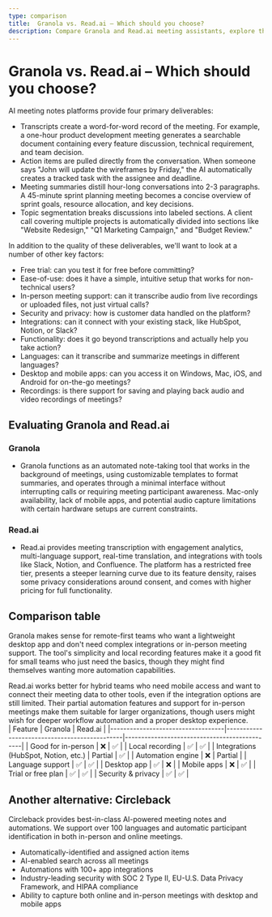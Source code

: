 ```yaml
---
type: comparison
title:  Granola vs. Read.ai – Which should you choose?
description: Compare Granola and Read.ai meeting assistants, explore their key features, pricing, and discover Circleback as an alternative solution for meeting management.
---
```


# Granola vs. Read.ai – Which should you choose?  
AI meeting notes platforms provide four primary deliverables:  
  
* Transcripts create a word-for-word record of the meeting. For example, a one-hour product development meeting generates a searchable document containing every feature discussion, technical requirement, and team decision.  
* Action items are pulled directly from the conversation. When someone says "John will update the wireframes by Friday," the AI automatically creates a tracked task with the assignee and deadline.  
* Meeting summaries distill hour-long conversations into 2-3 paragraphs. A 45-minute sprint planning meeting becomes a concise overview of sprint goals, resource allocation, and key decisions.  
* Topic segmentation breaks discussions into labeled sections. A client call covering multiple projects is automatically divided into sections like "Website Redesign," "Q1 Marketing Campaign," and "Budget Review."  
  
In addition to the quality of these deliverables, we'll want to look at a number of other key factors:  
  
* Free trial: can you test it for free before committing?  
* Ease-of-use: does it have a simple, intuitive setup that works for non-technical users?  
* In-person meeting support: can it transcribe audio from live recordings or uploaded files, not just virtual calls?  
* Security and privacy: how is customer data handled on the platform?  
* Integrations: can it connect with your existing stack, like HubSpot, Notion, or Slack?  
* Functionality: does it go beyond transcriptions and actually help you take action?  
* Languages: can it transcribe and summarize meetings in different languages?  
* Desktop and mobile apps: can you access it on Windows, Mac, iOS, and Android for on-the-go meetings?  
* Recordings: is there support for saving and playing back audio and video recordings of meetings?    
## Evaluating Granola and Read.ai  
### Granola
* Granola functions as an automated note-taking tool that works in the background of meetings, using customizable templates to format summaries, and operates through a minimal interface without interrupting calls or requiring meeting participant awareness. Mac-only availability, lack of mobile apps, and potential audio capture limitations with certain hardware setups are current constraints.

### Read.ai
* Read.ai provides meeting transcription with engagement analytics, multi-language support, real-time translation, and integrations with tools like Slack, Notion, and Confluence. The platform has a restricted free tier, presents a steeper learning curve due to its feature density, raises some privacy considerations around consent, and comes with higher pricing for full functionality.  
## Comparison table    
Granola makes sense for remote-first teams who want a lightweight desktop app and don't need complex integrations or in-person meeting support. The tool's simplicity and local recording features make it a good fit for small teams who just need the basics, though they might find themselves wanting more automation capabilities.

Read.ai works better for hybrid teams who need mobile access and want to connect their meeting data to other tools, even if the integration options are still limited. Their partial automation features and support for in-person meetings make them suitable for larger organizations, though users might wish for deeper workflow automation and a proper desktop experience.  
| Feature                           | Granola                                      | Read.ai                                      |
|-----------------------------------|----------------------------------------------|----------------------------------------------|
| Good for in-person                | ❌                                           | ✅                                           |
| Local recording                   | ✅                                           | ✅                                           |
| Integrations (HubSpot, Notion, etc.) | Partial                                      | ✅                                           |
| Automation engine                 | ❌                                           | Partial                                      |
| Language support                  | ✅                                           | ✅                                           |
| Desktop app                       | ✅                                           | ❌                                           |
| Mobile apps                       | ❌                                           | ✅                                           |
| Trial or free plan                | ✅                                           | ✅                                           |
| Security & privacy                | ✅                                           | ✅                                           |  
## Another alternative: Circleback  
Circleback provides best-in-class AI-powered meeting notes and automations. We support over 100 languages and automatic participant identification in both in-person and online meetings.  
  
* Automatically-identified and assigned action items  
* AI-enabled search across all meetings  
* Automations with 100+ app integrations  
* Industry-leading security with SOC 2 Type II, EU-U.S. Data Privacy Framework, and HIPAA compliance  
* Ability to capture both online and in-person meetings with desktop and mobile apps  